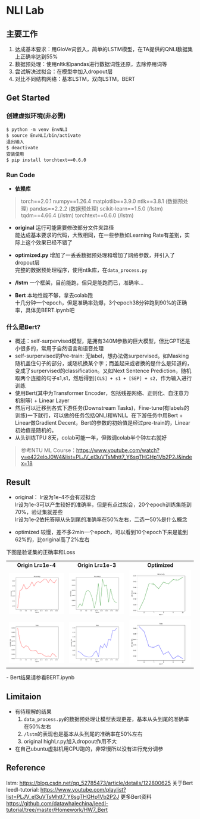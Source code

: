 # NLI Lab #

## 主要工作 ##

1. 达成基本要求：用GloVe词嵌入，简单的LSTM模型，在TA提供的QNLI数据集上正确率达到55%  
2. 数据预处理：使用nltk和pandas进行数据词性还原，去除停用词等
3. 尝试解决过拟合：在模型中加入dropout层
4. 对比不同结构网络：基本LSTM，双向LSTM，BERT

## Get Started ##

### 创建虚拟环境(非必需) ### 

```shell
$ python -m venv EnvNLI
$ source EnvNLI/bin/activate
退出输入
$ deactivate
安装使用
$ pip install torchtext==0.6.0
```

### Run Code ###
- **依赖库**  
> torch==2.0.1
> numpy==1.26.4
> matplotlib==3.9.0
> ntlk==3.8.1 (数据预处理)
> pandas==2.2.2 (数据预处理)
> scikit-learn==1.5.0 (/lstm)
> tqdm==4.66.4 (/lstm)
> torchtext==0.6.0 (/lstm)

- **original**
运行可能需要修改部分文件夹路径  
能达成基本要求的代码，大致相同，在一些参数如Learning Rate有差别，实际上这个效果已经不错了  

- **optimized.py**
增加了一丢丢数据预处理和增加了网络参数，并引入了dropout层  
完整的数据预处理程序，使用ntlk库，在`data_process.py`  

- **/lstm**
一个框架，目前能跑，但只是能跑而已，准确率...

- **Bert**
本地性能不够，拿去colab跑  
十几分钟一个epoch，但是准确率劲爆，3个epoch38分钟跑到90%的正确率，具体见BERT.ipynb吧      

### 什么是Bert? ###

- 概述：self-surpervised模型，是拥有340M参数的巨大模型，但比GPT还是小很多的，常用于自然语言和语音处理    
- self-surpervised的Pre-train: 无label，想办法做surpervised。如Masking随机盖住句子的部分，或随机换某个字；而盖起来或者换的是什么是知道的，变成了surpervised的classification。又如Next Sentence Prediction，随机取两个连接的句子s1,s1，然后得到`[CLS] + s1 + [SEP] + s2`，作为输入进行训练    
- 使用Bert(其中为Transformer Encoder，包括残差网络、正则化、自注意力机制等) + Linear Layer
- 然后可以迁移到各式下游任务(Downstream Tasks)，Fine-tune(有labels的训练)一下就行，可以做的任务包括QNLI和WNLI。在下游任务中用Bert + Linear做Gradient Decent，Bert的参数的初始值是经过pre-train的，Linear初始值是随机的。
- 从头训练TPU 8天，colab可能一年，但微调colab半个钟左右就好

> 参考NTU ML Course：https://www.youtube.com/watch?v=e422eloJ0W4&list=PLJV_el3uVTsMhtt7_Y6sgTHGHp1Vb2P2J&index=18

## Result ##
- original：
lr设为1e-4不会有过拟合  
lr设为1e-3可以产生较好的准确率，但是有点过拟合，20个epoch训练集能到70%，验证集就差些  
lr设为1e-2依托答辩从头到尾的准确率在50%左右，二选一50%是什么概念  

- optimized
较慢，差不多2min一个epoch，可以看到10个epoch下来是能到62%的，比original高了2%左右

下图是验证集的正确率和Loss  

<table border="0" cellspacing="0" cellpadding="0">
  <tr>
    <td align="center"><b>Origin Lr=1e-4</td>
    <td align="center"><b>Origin Lr=1e-3</td>
    <td align="center"><b>Optimized</td>
  <tr>
    <td> <img src="./result/original_acc.png" alt="acc1"></td>
    <td> <img src="./result/original2_acc.png" alt="acc2"></td>
    <td> <img src="./result/opt_acc.png" alt="acc3"></td>
  </tr>
  <tr>
    <td> <img src="./result/original_loss.png" alt="loss1"></td>
    <td> <img src="./result/original2_loss.png" alt="loss2"></td>
    <td> <img src="./result/opt_loss.png" alt="loss3"></td>
  </tr>
</table>
- Bert结果请参看BERT.ipynb

## Limitaion ##
- 有待理解的结果
    1. `data_process.py`的数据预处理让模型表现更差，基本从头到尾的准确率在50%左右
    2. `/lstm`的表现也是基本从头到尾的准确率在50%左右
    3. original highLr.py加入dropout作用不大  
- 在自己ubuntu虚拟机用CPU跑的，非常慢所以没有进行充分调参

## Reference ##
lstm:  https://blog.csdn.net/qq_52785473/article/details/122800625
关于Bert leedl-tutorial: https://www.youtube.com/playlist?list=PLJV_el3uVTsMhtt7_Y6sgTHGHp1Vb2P2J
更多Bert资料 https://github.com/datawhalechina/leedl-tutorial/tree/master/Homework/HW7_Bert